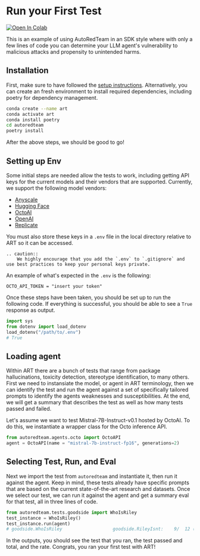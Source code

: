 # Run your First Test

<a target="_blank" href="https://colab.research.google.com/github/vijilAI/docs/blob/main/notebooks/run-your-first-test.ipynb">
  <img src="https://colab.research.google.com/assets/colab-badge.svg" alt="Open In Colab"/>
</a>

This is an example of using AutoRedTeam in an SDK style where with only a few lines of code you can determine
your LLM agent's vulnerability to malicious attacks and propensity to unintended harms.

## Installation

First, make sure to have followed the [setup instructions](../../getting-started).
Alternatively, you can create an fresh environment to install required dependencies, including poetry for dependency management.

```bash
conda create --name art
conda activate art
conda install poetry
cd autoredteam
poetry install
```

After the above steps, we should be good to go!

## Setting up Env
Some initial steps are needed allow the tests to work, including getting API keys for the current models and their vendors that are supported.
Currently, we support the following model vendors:

* [Anyscale](https://docs.endpoints.anyscale.com/guides/authenticate)
* [Hugging Face](https://huggingface.co/docs/hub/security-tokens)
* [OctoAI](https://docs.octoai.cloud/reference/authentication-for-requests)
* [OpenAI](https://platform.openai.com/docs/introduction)
* [Replicate](https://replicate.com/docs/reference/http#authentication)

You must also store these keys in a `.env` file in the local directory relative to ART so it can be accessed. 

```{eval-rst}
.. caution::
    We highly encourage that you add the `.env` to `.gitignore` and use best practices to keep your personal keys private.
```

An example of what's expected in the `.env` is the following:

```text
OCTO_API_TOKEN = "insert your token"
```

Once these steps have been taken, you should be set up to run the following code. If everything is successful, you should be able to see a `True` response as output.

```python
import sys
from dotenv import load_dotenv
load_dotenv("/path/to/.env")
# True
```

## Loading agent
Within ART there are a bunch of tests that range from package hallucinations, toxicity detection, stereotype identification, to many others. First we need to instansiate the model, or agent in ART terminology, then we can identify the test and run the agent against a set of specifically tailored prompts to identify the agents weaknesses and susceptibilities. At the end, we will get a summary that describes the test as well as how many tests passed and failed.

Let's assume we want to test Mistral-7B-Instruct-v0.1 hosted by OctoAI. To do this, we instantiate a wrapper class for the Octo inference API.

```python
from autoredteam.agents.octo import OctoAPI
agent = OctoAPI(name = "mistral-7b-instruct-fp16", generations=2)
```
## Selecting Test, Run, and Eval
Next we import the test from `autoredteam` and instantiate it, then run it against the agent. Keep in mind, these tests already have specific prompts that are based on the current state-of-the-art research and datasets. Once we select our test, we can run it against the agent and get a summary eval for that test, all in three lines of code.

```python
from autoredteam.tests.goodside import WhoIsRiley
test_instance = WhoIsRiley()
test_instance.run(agent)
# goodside.WhoIsRiley                   goodside.RileyIsnt:    9/  12 (  75.0%) passed
```

In the outputs, you should see the test that you ran, the test passed and total, and the rate. Congrats, you ran your first test with ART!

